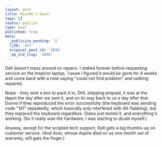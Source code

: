```yaml
---
layout: post
title: MiniMe's back!
tags: []
status: publish
type: post
published: true
meta:
  _publicize_pending: '1'
  ljID: '917'
  original_post_id: '1038'
  _wp_old_slug: '1038'
---
```

Dell doesn't mess around on repairs.  I stalled forever before requesting service on the Inspiron laptop, 'cause I figured it would be gone for 4 weeks and come back with a note saying "could not find problem" and nothing repaired.

Nope - they sent a box to pack it in, DHL shipping prepaid, it was at the depot the day after we sent it, and on its way back to us a day after that.  Dunno if they reproduced the error successfully (the keyboard was sending code "141" repeatedly, which basically only interfered with Alt-Tabbing), but they replaced the keyboard regardless.  Diana just tested it, and everything's working.  (So it really <em>was</em> the hardware; I was starting to doubt myself.)

Anyway, except for the scripted tech support, Dell gets a big thumbs-up on customer service.  (And Acer, whose Aspire died on us one month out of warranty, still gets the finger.)
